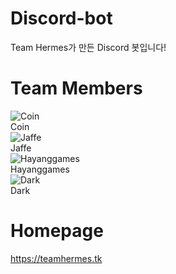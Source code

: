 # Discord-bot
  Team Hermes가 만든 Discord 봇입니다!
  
# Team Members
![Coin][Coin]  
Coin  
![Jaffe][Jaffe]  
Jaffe  
![Hayanggames][Hayanggames]  
Hayanggames  
![Dark][Dark]  
Dark  

# Homepage
<https://teamhermes.tk>

[Coin]: https://avatars1.githubusercontent.com/u/47521176?s=96&v=4
[Jaffe]: https://avatars3.githubusercontent.com/u/49097133?s=96&v=4
[Hayanggames]: https://avatars2.githubusercontent.com/u/45326612?s=96&v=4
[Dark]: https://avatars3.githubusercontent.com/u/27040628?s=96&v=4